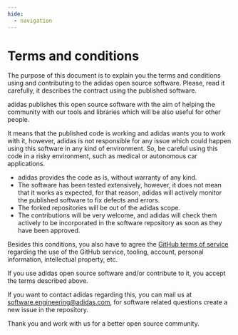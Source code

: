 ```yaml
---
hide:
  - navigation
---
```


# Terms and conditions

The purpose of this document is to explain you the terms and conditions using and contributing to the adidas open source software. Please, read it carefully, it describes the contract using the published software.

adidas publishes this open source software with the aim of helping the community with our tools and libraries which will be also useful for other people.

It means that the published code is working and adidas wants you to work with it, however, adidas is not responsible for any issue which could happen using this software in any kind of environment. So, be careful using this code in a risky environment, such as medical or autonomous car applications.

- adidas provides the code as is, without warranty of any kind.
- The software has been tested extensively, however, it does not mean that it works as expected, for that reason, adidas will actively monitor the published software to fix defects and errors.
- The forked repositories will be out of the adidas scope.
- The contributions will be very welcome, and adidas will check them actively to be incorporated in the software repository as soon as they have been approved.

Besides this conditions, you also have to agree the [GitHub terms of service][github_ts] regarding the use of the GitHub service, tooling, account, personal information, intellectual property, etc.

If you use adidas open source software and/or contribute to it, you accept the terms described above.

If you want to contact adidas regarding this, you can mail us at <a href="mailto:software.engineering@adidas.com">software.engineering@adidas.com</a>, for software related questions create a new issue in the repository.

Thank you and work with us for a better open source community.

[github_ts]: https://help.github.com/articles/github-terms-of-service
